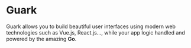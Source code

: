 # Guark

Guark allows you to build beautiful user interfaces using modern web technologies such as Vue.js, React.js..., while your app logic handled and powered by the amazing **Go**.
